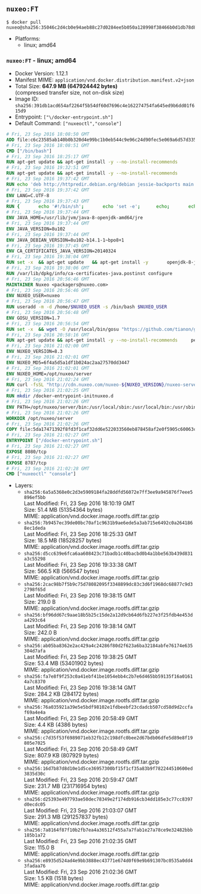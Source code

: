 ## `nuxeo:FT`

```console
$ docker pull nuxeo@sha256:35046c2d4cb0e94aeb88c27d0284ee5b050a128998f38466b0d1db78d842d92a
```

-	Platforms:
	-	linux; amd64

### `nuxeo:FT` - linux; amd64

-	Docker Version: 1.12.1
-	Manifest MIME: `application/vnd.docker.distribution.manifest.v2+json`
-	Total Size: **647.9 MB (647924442 bytes)**  
	(compressed transfer size, not on-disk size)
-	Image ID: `sha256:391db1acd654af2264f5b54df60d7696c4e162274754fa645ed9b6dd01f615d9`
-	Entrypoint: `["\/docker-entrypoint.sh"]`
-	Default Command: `["nuxeoctl","console"]`

```dockerfile
# Fri, 23 Sep 2016 18:08:50 GMT
ADD file:c6c23585ab140b0b320d4e99bc1b0eb544c9e96c24d90fec5e069a6d57d335ca in / 
# Fri, 23 Sep 2016 18:08:51 GMT
CMD ["/bin/bash"]
# Fri, 23 Sep 2016 18:25:17 GMT
RUN apt-get update && apt-get install -y --no-install-recommends 		ca-certificates 		curl 		wget 	&& rm -rf /var/lib/apt/lists/*
# Fri, 23 Sep 2016 19:32:51 GMT
RUN apt-get update && apt-get install -y --no-install-recommends 		bzip2 		unzip 		xz-utils 	&& rm -rf /var/lib/apt/lists/*
# Fri, 23 Sep 2016 19:37:42 GMT
RUN echo 'deb http://httpredir.debian.org/debian jessie-backports main' > /etc/apt/sources.list.d/jessie-backports.list
# Fri, 23 Sep 2016 19:37:42 GMT
ENV LANG=C.UTF-8
# Fri, 23 Sep 2016 19:37:43 GMT
RUN { 		echo '#!/bin/sh'; 		echo 'set -e'; 		echo; 		echo 'dirname "$(dirname "$(readlink -f "$(which javac || which java)")")"'; 	} > /usr/local/bin/docker-java-home 	&& chmod +x /usr/local/bin/docker-java-home
# Fri, 23 Sep 2016 19:37:44 GMT
ENV JAVA_HOME=/usr/lib/jvm/java-8-openjdk-amd64/jre
# Fri, 23 Sep 2016 19:37:44 GMT
ENV JAVA_VERSION=8u102
# Fri, 23 Sep 2016 19:37:44 GMT
ENV JAVA_DEBIAN_VERSION=8u102-b14.1-1~bpo8+1
# Fri, 23 Sep 2016 19:37:45 GMT
ENV CA_CERTIFICATES_JAVA_VERSION=20140324
# Fri, 23 Sep 2016 19:38:04 GMT
RUN set -x 	&& apt-get update 	&& apt-get install -y 		openjdk-8-jre-headless="$JAVA_DEBIAN_VERSION" 		ca-certificates-java="$CA_CERTIFICATES_JAVA_VERSION" 	&& rm -rf /var/lib/apt/lists/* 	&& [ "$JAVA_HOME" = "$(docker-java-home)" ]
# Fri, 23 Sep 2016 19:38:06 GMT
RUN /var/lib/dpkg/info/ca-certificates-java.postinst configure
# Fri, 23 Sep 2016 20:56:46 GMT
MAINTAINER Nuxeo <packagers@nuxeo.com>
# Fri, 23 Sep 2016 20:56:46 GMT
ENV NUXEO_USER=nuxeo
# Fri, 23 Sep 2016 20:56:47 GMT
RUN useradd -m -d /home/$NUXEO_USER -s /bin/bash $NUXEO_USER
# Fri, 23 Sep 2016 20:56:48 GMT
ENV GOSU_VERSION=1.7
# Fri, 23 Sep 2016 20:56:54 GMT
RUN set -x 	&& wget -O /usr/local/bin/gosu "https://github.com/tianon/gosu/releases/download/$GOSU_VERSION/gosu-$(dpkg --print-architecture)" 	&& wget -O /usr/local/bin/gosu.asc "https://github.com/tianon/gosu/releases/download/$GOSU_VERSION/gosu-$(dpkg --print-architecture).asc" 	&& export GNUPGHOME="$(mktemp -d)" 	&& gpg --keyserver ha.pool.sks-keyservers.net --recv-keys B42F6819007F00F88E364FD4036A9C25BF357DD4 	&& gpg --batch --verify /usr/local/bin/gosu.asc /usr/local/bin/gosu 	&& rm -r "$GNUPGHOME" /usr/local/bin/gosu.asc 	&& chmod +x /usr/local/bin/gosu 	&& gosu nobody true
# Fri, 23 Sep 2016 20:58:16 GMT
RUN apt-get update && apt-get install -y --no-install-recommends     perl     locales     pwgen     imagemagick     ffmpeg2theora     ufraw     poppler-utils     libreoffice     libwpd-tools     exiftool     ghostscript  && rm -rf /var/lib/apt/lists/*
# Fri, 23 Sep 2016 21:02:00 GMT
ENV NUXEO_VERSION=8.3
# Fri, 23 Sep 2016 21:02:01 GMT
ENV NUXEO_MD5=6f4a5d5a1df1b024ac2aa27570dd3447
# Fri, 23 Sep 2016 21:02:01 GMT
ENV NUXEO_HOME=/opt/nuxeo/server
# Fri, 23 Sep 2016 21:02:24 GMT
RUN curl -fsSL "http://cdn.nuxeo.com/nuxeo-${NUXEO_VERSION}/nuxeo-server-${NUXEO_VERSION}-tomcat.zip" -o /tmp/nuxeo-distribution-tomcat.zip     && echo "$NUXEO_MD5 /tmp/nuxeo-distribution-tomcat.zip" | md5sum -c -     && mkdir -p /tmp/nuxeo-distribution $(dirname $NUXEO_HOME)     && unzip -q -d /tmp/nuxeo-distribution /tmp/nuxeo-distribution-tomcat.zip     && DISTDIR=$(/bin/ls /tmp/nuxeo-distribution | head -n 1)     && mv /tmp/nuxeo-distribution/$DISTDIR $NUXEO_HOME     && sed -i -e "s/^org.nuxeo.distribution.package.*/org.nuxeo.distribution.package=docker/" $NUXEO_HOME/templates/common/config/distribution.properties     && rm -rf /tmp/nuxeo-distribution*     && chmod +x $NUXEO_HOME/bin/*ctl $NUXEO_HOME/bin/*.sh
# Fri, 23 Sep 2016 21:02:25 GMT
RUN mkdir /docker-entrypoint-initnuxeo.d
# Fri, 23 Sep 2016 21:02:26 GMT
ENV PATH=/opt/nuxeo/server/bin:/usr/local/sbin:/usr/local/bin:/usr/sbin:/usr/bin:/sbin:/bin
# Fri, 23 Sep 2016 21:02:26 GMT
WORKDIR /opt/nuxeo/server
# Fri, 23 Sep 2016 21:02:26 GMT
COPY file:5da17471392f8fd3f1caf32dd6e522033560eb878458af2e0f5905c60063c653 in / 
# Fri, 23 Sep 2016 21:02:27 GMT
ENTRYPOINT ["/docker-entrypoint.sh"]
# Fri, 23 Sep 2016 21:02:27 GMT
EXPOSE 8080/tcp
# Fri, 23 Sep 2016 21:02:27 GMT
EXPOSE 8787/tcp
# Fri, 23 Sep 2016 21:02:28 GMT
CMD ["nuxeoctl" "console"]
```

-	Layers:
	-	`sha256:6a5a5368e0c2d3e5909184fa28ddfd56072e7ff3ee9a945876f7eee5896ef5bb`  
		Last Modified: Fri, 23 Sep 2016 18:10:19 GMT  
		Size: 51.4 MB (51354364 bytes)  
		MIME: application/vnd.docker.image.rootfs.diff.tar.gzip
	-	`sha256:7b9457ec39de00bc70af1c9631b9ae6ede5a3ab715e6492c0a2641868ec1deda`  
		Last Modified: Fri, 23 Sep 2016 18:25:33 GMT  
		Size: 18.5 MB (18528257 bytes)  
		MIME: application/vnd.docker.image.rootfs.diff.tar.gzip
	-	`sha256:d5cc639e6fca6aa608423c71badb1c40bacbd0b4a1bbe563b439d831a3c55298`  
		Last Modified: Fri, 23 Sep 2016 19:33:38 GMT  
		Size: 566.5 KB (566547 bytes)  
		MIME: application/vnd.docker.image.rootfs.diff.tar.gzip
	-	`sha256:2cac98b7f5b9c75d78082095f3348899dc83c3d6f1968dc68877c9d32798f65d`  
		Last Modified: Fri, 23 Sep 2016 19:38:15 GMT  
		Size: 219.0 B  
		MIME: application/vnd.docker.image.rootfs.diff.tar.gzip
	-	`sha256:bf96dd67c9aae18b5b25c15de2a12d9cb64d6fb227e3f25fdb4e453da4293c64`  
		Last Modified: Fri, 23 Sep 2016 19:38:14 GMT  
		Size: 242.0 B  
		MIME: application/vnd.docker.image.rootfs.diff.tar.gzip
	-	`sha256:ab05ba8362e2ac429a4c24286f80d2f623a6ba32184abfe76174e635304d7afa`  
		Last Modified: Fri, 23 Sep 2016 19:38:25 GMT  
		Size: 53.4 MB (53401902 bytes)  
		MIME: application/vnd.docker.image.rootfs.diff.tar.gzip
	-	`sha256:fa7e8f9f253c0a41ebf41be1054ebb4c2b7e6d465bb59135f16a01614a7c8370`  
		Last Modified: Fri, 23 Sep 2016 19:38:14 GMT  
		Size: 284.2 KB (284172 bytes)  
		MIME: application/vnd.docker.image.rootfs.diff.tar.gzip
	-	`sha256:76a035921a39e5e5bdf98102e1fdbeebf23cdadcb507cd58d9d2ccfaf69a4e4a`  
		Last Modified: Fri, 23 Sep 2016 20:58:49 GMT  
		Size: 4.4 KB (4386 bytes)  
		MIME: application/vnd.docker.image.rootfs.diff.tar.gzip
	-	`sha256:c7d35f53f6989071eb32fb12c198dfc0bee2d67bdb06dfe5d89e8f19805e7025`  
		Last Modified: Fri, 23 Sep 2016 20:58:49 GMT  
		Size: 807.9 KB (807929 bytes)  
		MIME: application/vnd.docker.image.rootfs.diff.tar.gzip
	-	`sha256:16d7b87d8d10e1d5ce36957300bf15f1cf35a83b9f782244510600ed3835d30c`  
		Last Modified: Fri, 23 Sep 2016 20:59:47 GMT  
		Size: 231.7 MB (231716954 bytes)  
		MIME: application/vnd.docker.image.rootfs.diff.tar.gzip
	-	`sha256:d25393e497793ae50dec78349e2f174db916cb34dd185e3c77cc8397d0ecdc05`  
		Last Modified: Fri, 23 Sep 2016 21:03:07 GMT  
		Size: 291.3 MB (291257837 bytes)  
		MIME: application/vnd.docker.image.rootfs.diff.tar.gzip
	-	`sha256:7a8164f87f10b2fb7ea4a36512f455a7a7fab1e27a78ce9e32482bbb185b1a72`  
		Last Modified: Fri, 23 Sep 2016 21:02:35 GMT  
		Size: 115.0 B  
		MIME: application/vnd.docker.image.rootfs.diff.tar.gzip
	-	`sha256:e8935d524ad4e9bb3888ec43771e674d0f69e9b691307bc0535a0dd43fadaa76`  
		Last Modified: Fri, 23 Sep 2016 21:02:36 GMT  
		Size: 1.5 KB (1518 bytes)  
		MIME: application/vnd.docker.image.rootfs.diff.tar.gzip
